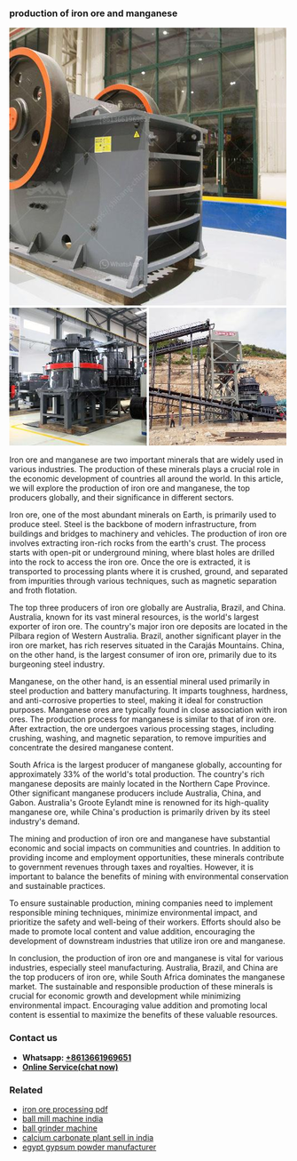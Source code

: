 <h3>production of iron ore and manganese</h3><img src='1708322836.jpg' alt=''><p>Iron ore and manganese are two important minerals that are widely used in various industries. The production of these minerals plays a crucial role in the economic development of countries all around the world. In this article, we will explore the production of iron ore and manganese, the top producers globally, and their significance in different sectors.</p><p>Iron ore, one of the most abundant minerals on Earth, is primarily used to produce steel. Steel is the backbone of modern infrastructure, from buildings and bridges to machinery and vehicles. The production of iron ore involves extracting iron-rich rocks from the earth's crust. The process starts with open-pit or underground mining, where blast holes are drilled into the rock to access the iron ore. Once the ore is extracted, it is transported to processing plants where it is crushed, ground, and separated from impurities through various techniques, such as magnetic separation and froth flotation.</p><p>The top three producers of iron ore globally are Australia, Brazil, and China. Australia, known for its vast mineral resources, is the world's largest exporter of iron ore. The country's major iron ore deposits are located in the Pilbara region of Western Australia. Brazil, another significant player in the iron ore market, has rich reserves situated in the Carajás Mountains. China, on the other hand, is the largest consumer of iron ore, primarily due to its burgeoning steel industry.</p><p>Manganese, on the other hand, is an essential mineral used primarily in steel production and battery manufacturing. It imparts toughness, hardness, and anti-corrosive properties to steel, making it ideal for construction purposes. Manganese ores are typically found in close association with iron ores. The production process for manganese is similar to that of iron ore. After extraction, the ore undergoes various processing stages, including crushing, washing, and magnetic separation, to remove impurities and concentrate the desired manganese content.</p><p>South Africa is the largest producer of manganese globally, accounting for approximately 33% of the world's total production. The country's rich manganese deposits are mainly located in the Northern Cape Province. Other significant manganese producers include Australia, China, and Gabon. Australia's Groote Eylandt mine is renowned for its high-quality manganese ore, while China's production is primarily driven by its steel industry's demand.</p><p>The mining and production of iron ore and manganese have substantial economic and social impacts on communities and countries. In addition to providing income and employment opportunities, these minerals contribute to government revenues through taxes and royalties. However, it is important to balance the benefits of mining with environmental conservation and sustainable practices.</p><p>To ensure sustainable production, mining companies need to implement responsible mining techniques, minimize environmental impact, and prioritize the safety and well-being of their workers. Efforts should also be made to promote local content and value addition, encouraging the development of downstream industries that utilize iron ore and manganese.</p><p>In conclusion, the production of iron ore and manganese is vital for various industries, especially steel manufacturing. Australia, Brazil, and China are the top producers of iron ore, while South Africa dominates the manganese market. The sustainable and responsible production of these minerals is crucial for economic growth and development while minimizing environmental impact. Encouraging value addition and promoting local content is essential to maximize the benefits of these valuable resources.</p><h3>Contact us</h3><ul><li><strong>Whatsapp:&nbsp;<a href="https://wa.me/8613661969651">+8613661969651</a></strong></li><li><a href="https://swt.shibang-china.com/?git&amp;zhl&amp;production of iron ore and manganese"><strong>Online Service(chat now)</strong></a></li></ul><h3>Related</h3><ul><li><a href='iron ore processing pdf.md'>iron ore processing pdf</a></li><li><a href='ball mill machine india.md'>ball mill machine india</a></li><li><a href='ball grinder machine.md'>ball grinder machine</a></li><li><a href='calcium carbonate plant sell in india.md'>calcium carbonate plant sell in india</a></li><li><a href='egypt gypsum powder manufacturer.md'>egypt gypsum powder manufacturer</a></li></ul>